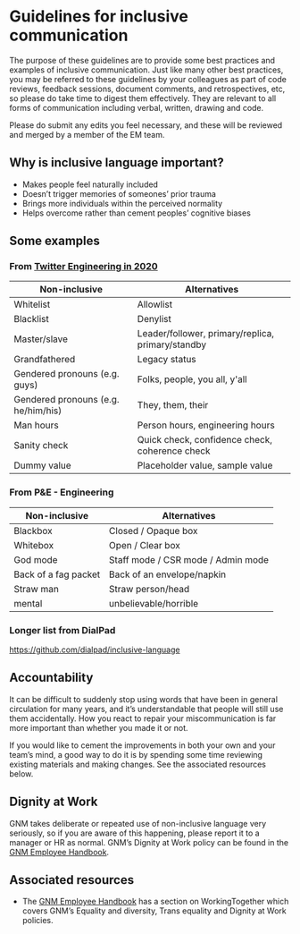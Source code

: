 # Guidelines for inclusive communication

The purpose of these guidelines are to provide some best practices and examples of inclusive communication. Just like many other best practices, you may be referred to these guidelines by your colleagues as part of code reviews, feedback sessions, document comments, and retrospectives, etc, so please do take time to digest them effectively. They are relevant to all forms of communication including verbal, written, drawing and code.

Please do submit any edits you feel necessary, and these will be reviewed and merged by a member of the EM team.

## Why is inclusive language important?

*   Makes people feel naturally included
*   Doesn’t trigger memories of someones’ prior trauma
*   Brings more individuals within the perceived normality
*   Helps overcome rather than cement peoples’ cognitive biases

## Some examples

### From [Twitter Engineering in 2020](https://twitter.com/TwitterEng/status/1278733305190342656)

| **Non-inclusive**                   | **Alternatives**                                  |
|-------------------------------------|---------------------------------------------------|
| Whitelist                           | Allowlist                                         |
| Blacklist                           | Denylist                                          |
| Master/slave                        | Leader/follower, primary/replica, primary/standby |
| Grandfathered                       | Legacy status                                     |
| Gendered pronouns (e.g. guys)       | Folks, people, you all, y'all                     |
| Gendered pronouns (e.g. he/him/his) | They, them, their                                 |
| Man hours                           | Person hours, engineering hours                   |
| Sanity check                        | Quick check, confidence check, coherence check    |
| Dummy value                         | Placeholder value, sample value                   |

### From P&E - Engineering

| **Non-inclusive**    | **Alternatives**                   |
|----------------------|------------------------------------|
| Blackbox             | Closed / Opaque box                |
| Whitebox             | Open / Clear box                   |
| God mode             | Staff mode / CSR mode / Admin mode |
| Back of a fag packet | Back of an envelope/napkin         |
| Straw man            | Straw person/head                  |
| mental               | unbelievable/horrible              |

### Longer list from DialPad

https://github.com/dialpad/inclusive-language

## Accountability

It can be difficult to suddenly stop using words that have been in general circulation for many years, and it’s understandable that people will still use them accidentally. How you react to repair your miscommunication is far more important than whether you made it or not.

If you would like to cement the improvements in both your own and your team’s mind, a good way to do it is by spending some time reviewing existing materials and making changes. See the associated resources below.

## Dignity at Work

GNM takes deliberate or repeated use of non-inclusive language very seriously, so if you are aware of this happening, please report it to a manager or HR as normal. GNM’s Dignity at Work policy can be found in the [GNM Employee Handbook](https://drive.google.com/file/d/1bCE8b68Or6E7xnS7kqwSk1cL0h7byC56/).

## Associated resources

*   The [GNM Employee Handbook](https://drive.google.com/file/d/1bCE8b68Or6E7xnS7kqwSk1cL0h7byC56/) has a section on WorkingTogether which covers GNM’s Equality and diversity, Trans equality and Dignity at Work policies.
